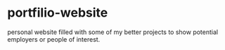 # portfilio-website
personal website filled with some of my better projects to show potential employers or people of interest.
